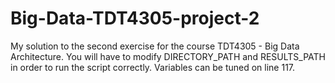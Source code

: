 # Big-Data-TDT4305-project-2
My solution to the second exercise for the course TDT4305 - Big Data Architecture.
You will have to modify DIRECTORY_PATH and RESULTS_PATH in order to run the script correctly.
Variables can be tuned on line 117.